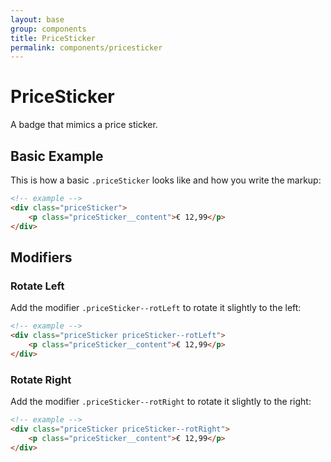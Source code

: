 ```yaml
---
layout: base
group: components
title: PriceSticker
permalink: components/pricesticker
---
```


# PriceSticker

<p class="intro">A badge that mimics a price sticker.</p>

## Basic Example

This is how a basic `.priceSticker` looks like and how you write the markup:

```html
<!-- example -->
<div class="priceSticker">
    <p class="priceSticker__content">€ 12,99</p>
</div>
```

## Modifiers

### Rotate Left

Add the modifier `.priceSticker--rotLeft` to rotate it slightly to the left:

```html
<!-- example -->
<div class="priceSticker priceSticker--rotLeft">
    <p class="priceSticker__content">€ 12,99</p>
</div>
```

### Rotate Right

Add the modifier `.priceSticker--rotRight` to rotate it slightly to the right:

```html
<!-- example -->
<div class="priceSticker priceSticker--rotRight">
    <p class="priceSticker__content">€ 12,99</p>
</div>
```
